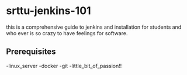 # srttu-jenkins-101

this is a comprehensive guide to jenkins and installation for students and who ever is so crazy to have feelings for software.

## Prerequisites

-linux_server
-docker
-git
-little_bit_of_passion!!
